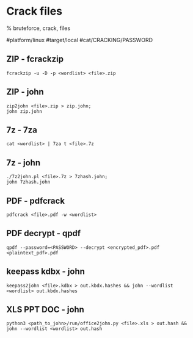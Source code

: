 # Crack files

% bruteforce, crack, files

#platform/linux  #target/local  #cat/CRACKING/PASSWORD 

## ZIP - fcrackzip
```
fcrackzip -u -D -p <wordlist> <file>.zip
```

## ZIP - john
```
zip2john <file>.zip > zip.john;
john zip.john
```

## 7z - 7za
```
cat <wordlist> | 7za t <file>.7z
```

## 7z - john
```
./7z2john.pl <file>.7z > 7zhash.john;
john 7zhash.john
```

## PDF - pdfcrack
```
pdfcrack <file>.pdf -w <wordlist>
```

## PDF decrypt - qpdf
```
qpdf --password=<PASSWORD> --decrypt <encrypted_pdf>.pdf <plaintext_pdf>.pdf
```

## keepass kdbx - john
```
keepass2john <file>.kdbx > out.kbdx.hashes && john --wordlist <wordlist> out.kbdx.hashes
```

## XLS PPT DOC - john
```
python3 <path_to_john>/run/office2john.py <file>.xls > out.hash && john --wordlist <wordlist> out.hash
```


